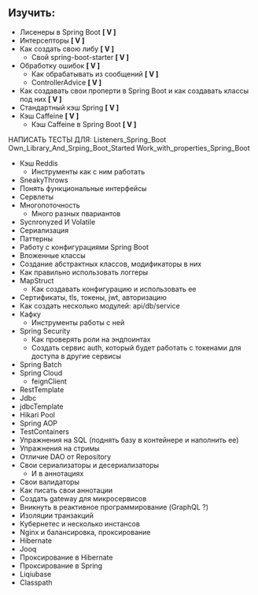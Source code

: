 ## Изучить:

- Лисенеры в Spring Boot **[ V ]**
- Интерсепторы **[ V ]**
- Как создать свою либу **[ V ]**
  - Свой spring-boot-starter **[ V ]**
- Обработку ошибок **[ V ]**
  - Как обрабатывать из сообщений **[ V ]**  
  - ControllerAdvice **[ V ]**
- Как создавать свои проперти в Spring Boot и как создавать классы под них **[ V ]**
- Стандартный кэш Spring **[ V ]**
- Кэш Caffeine **[ V ]**
  - Кэш Caffeine в Spring Boot **[ V ]**

НАПИСАТЬ ТЕСТЫ ДЛЯ: 
    Listeners_Spring_Boot
    Own_Library_And_Srping_Boot_Started
    Work_with_properties_Spring_Boot

- Кэш Reddis
  - Инструменты как с ним работать
- SneakyThrows
- Понять функциональные интерфейсы
- Сервлеты
- Многопоточность
  - Много разных пвариантов
- Sycnronyzed И Volatile
- Сериализация
- Паттерны
- Работу с конфигурациями Spring Boot
- Вложенные классы
- Создание абстрактных классов, модификаторы в них
- Как правильно использовать логгеры
- MapStruct
  - Как создавать конфигурацию и использовать ее
- Сертификаты, tls, токены, jwt, авторизацию
- Как создать несколько модулей: api/db/service
- Кафку
  - Инструменты работы с ней
- Spring Security
  - Как проверять роли на эндпоинтах
  - Создать сервис auth, который будет работать с токенами для доступа в другие сервисы
- Spring Batch
- Spring Cloud
  - feignClient
- RestTemplate
- Jdbc
- jdbcTemplate
- Hikari Pool
- Spring AOP
- TestContainers
- Упражнения на SQL (поднять базу в контейнере и наполнить ее)
- Упражнения на стримы
- Отличие DAO от Repository
- Свои сериализаторы и десериализаторы
  - И в аннотациях 
- Свои валидаторы
- Как писать свои аннотации
- Создать gateway для микросервисов
- Вникнуть в реактивное программирование (GraphQL ?)
- Изоляции транзакций
- Кубернетес и несколько инстансов
- Nginx и балансировка, проксирование
- Hibernate
- Jooq
- Проксирование в Hibernate
- Проксирование в Spring
- Liqiubase
- Classpath
